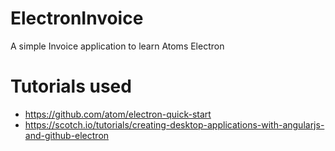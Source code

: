 # ElectronInvoice
A simple Invoice application to learn Atoms Electron

# Tutorials used
- https://github.com/atom/electron-quick-start
- https://scotch.io/tutorials/creating-desktop-applications-with-angularjs-and-github-electron
